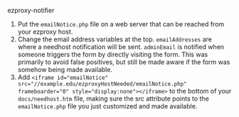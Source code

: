 ezproxy-notifier

1. Put the `emailNotice.php` file on a web server that can be reached from your ezproxy host.
2. Change the email address variables at the top. `emailAddresses` are where a needhost notification will be sent. `adminEmail` is notified when someone triggers the form by directly visiting the form. This was primarily to avoid false positives, but still be made aware if the form was somehow being made available. 
3. Add ```<iframe id="emailNotice" src="//example.edu/ezproxyHostNeeded/emailNotice.php" frameboarder="0" style="display:none"></iframe>``` to the bottom of your `docs/needhost.htm` file, making sure the src attribute points to the `emailNotice.php` file you just customized and made available. 